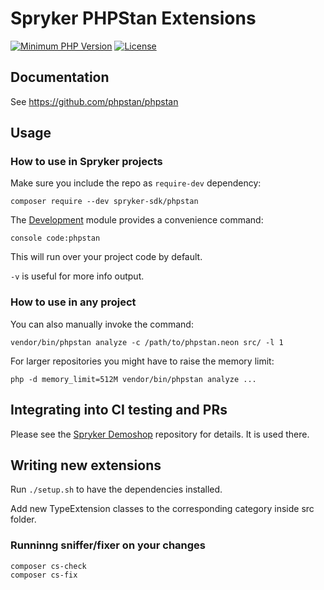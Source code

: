 # Spryker PHPStan Extensions
[![Minimum PHP Version](http://img.shields.io/badge/php-%3E%3D%207.0-8892BF.svg)](https://php.net/)
[![License](https://poser.pugx.org/spryker/code-sniffer/license.svg)](https://packagist.org/packages/spryker-sdk/phpstan)


## Documentation
See https://github.com/phpstan/phpstan


## Usage

### How to use in Spryker projects
Make sure you include the repo as `require-dev` dependency:
```
composer require --dev spryker-sdk/phpstan
```

The [Development](https://github.com/spryker/Development) module provides a convenience command:
```
console code:phpstan
```
This will run over your project code by default.

`-v` is useful for more info output.

### How to use in any project
You can also manually invoke the command:
```
vendor/bin/phpstan analyze -c /path/to/phpstan.neon src/ -l 1
```

For larger repositories you might have to raise the memory limit:
```
php -d memory_limit=512M vendor/bin/phpstan analyze ... 
```

## Integrating into CI testing and PRs

Please see the [Spryker Demoshop](https://github.com/spryker/demoshop) repository for details. It is used there.

## Writing new extensions
Run `./setup.sh` to have the dependencies installed.

Add new TypeExtension classes to the corresponding category inside src folder.

### Runninng sniffer/fixer on your changes
```
composer cs-check
composer cs-fix
```
